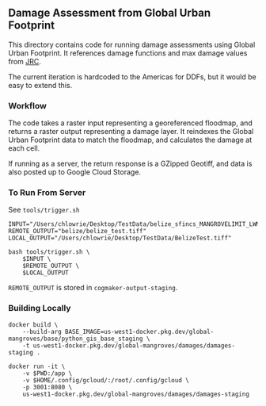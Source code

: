 ## Damage Assessment from Global Urban Footprint
This directory contains code for running damage assessments using Global Urban Footprint.  It references damage functions and max damage values from [JRC](https://publications.jrc.ec.europa.eu/repository/handle/JRC105688).

The current iteration is hardcoded to the Americas for DDFs, but it would be easy to extend this.

### Workflow
The code takes a raster input representing a georeferenced floodmap, and returns a raster output representing a damage layer.  It reindexes the Global Urban Footprint data to match the floodmap, and calculates the damage at each cell.

If running as a server, the return response is a GZipped Geotiff, and data is also posted up to Google Cloud Storage.

### To Run From Server
See `tools/trigger.sh`
```
INPUT="/Users/chlowrie/Desktop/TestData/belize_sfincs_MANGROVELIMIT_LWM_MANNING_090020_hmax.tif"
REMOTE_OUTPUT="belize/belize_test.tiff"
LOCAL_OUTPUT="/Users/chlowrie/Desktop/TestData/BelizeTest.tiff"

bash tools/trigger.sh \
    $INPUT \
    $REMOTE_OUTPUT \
    $LOCAL_OUTPUT
```

`REMOTE_OUTPUT` is stored in `cogmaker-output-staging`.

### Building Locally
```
docker build \
    --build-arg BASE_IMAGE=us-west1-docker.pkg.dev/global-mangroves/base/python_gis_base_staging \
    -t us-west1-docker.pkg.dev/global-mangroves/damages/damages-staging .

docker run -it \
    -v $PWD:/app \
    -v $HOME/.config/gcloud/:/root/.config/gcloud \
    -p 3001:8080 \
    us-west1-docker.pkg.dev/global-mangroves/damages/damages-staging
```